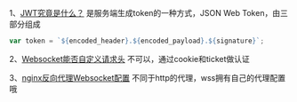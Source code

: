 1、[JWT究竟是什么？](https://zhuanlan.zhihu.com/p/39556999)
是服务端生成token的一种方式，JSON Web Token，由三部分组成
````js
var token = `${encoded_header}.${encoded_payload}.${signature}`;
````


2、[Websocket能否自定义请求头](https://hgl2.com/2021/websocket-request-header/)
不可以，通过cookie和ticket做认证

3、[nginx反向代理Websocket配置](https://www.jianshu.com/p/0244dfd135c9)
不同于http的代理，wss拥有自己的代理配置哦
